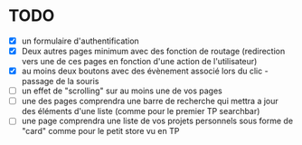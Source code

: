 # TODO

- [x] un formulaire d'authentification
- [x] Deux autres pages minimum avec des fonction de routage (redirection vers une de ces pages en fonction d'une action de l'utilisateur)
- [x] au moins deux boutons avec des évènement associé lors du clic - passage de la souris
- [ ] un effet de "scrolling" sur au moins une de vos pages
- [ ] une des pages comprendra une barre de recherche qui mettra a jour des éléments d'une liste (comme pour le premier TP searchbar)
- [ ] une page comprendra une liste de vos projets personnels sous forme de "card" comme pour le petit store vu en TP
